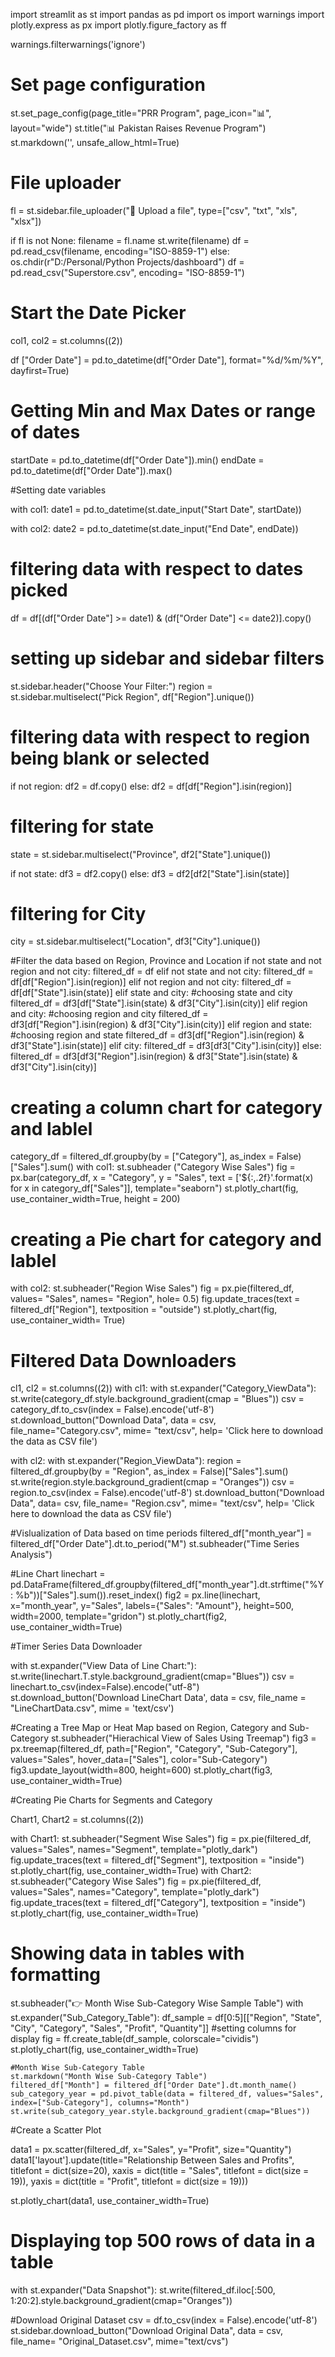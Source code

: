 import streamlit as st
import pandas as pd
import os
import warnings
import plotly.express as px 
import plotly.figure_factory as ff

warnings.filterwarnings('ignore')

# Set page configuration
st.set_page_config(page_title="PRR Program", page_icon=":bar_chart:", layout="wide")
st.title(":bar_chart: Pakistan Raises Revenue Program")
st.markdown('<style>div.block-container{padding-top:2rem;}</style>', unsafe_allow_html=True)

# File uploader
fl = st.sidebar.file_uploader(":file_folder: Upload a file", type=["csv", "txt", "xls", "xlsx"])

if fl is not None:
    filename = fl.name
    st.write(filename)
    df = pd.read_csv(filename, encoding="ISO-8859-1")
else:
    os.chdir(r"D:/Personal/Python Projects/dashboard")
    df = pd.read_csv("Superstore.csv", encoding= "ISO-8859-1")

# Start the Date Picker
col1, col2 = st.columns((2))

df ["Order Date"] = pd.to_datetime(df["Order Date"], format="%d/%m/%Y", dayfirst=True)


# Getting Min and Max Dates or range of dates 
startDate = pd.to_datetime(df["Order Date"]).min()
endDate = pd.to_datetime(df["Order Date"]).max()

#Setting date variables

with col1:
    date1 = pd.to_datetime(st.date_input("Start Date", startDate))

with col2:
    date2 = pd.to_datetime(st.date_input("End Date", endDate))

# filtering data with respect to dates picked
df = df[(df["Order Date"] >= date1) & (df["Order Date"] <= date2)].copy()

# setting up sidebar and sidebar filters
st.sidebar.header("Choose Your Filter:")
region = st.sidebar.multiselect("Pick Region", df["Region"].unique())

# filtering data with respect to region being blank or selected
if not region:
    df2 = df.copy()
else:
    df2 = df[df["Region"].isin(region)]

# filtering for state
state = st.sidebar.multiselect("Province", df2["State"].unique())

if not state:
    df3 = df2.copy()
else:
    df3 = df2[df2["State"].isin(state)]

# filtering for City
city = st.sidebar.multiselect("Location", df3["City"].unique())

#Filter the data based on Region, Province and Location
if not state and not region and not city:
    filtered_df = df
elif not state and not city:
    filtered_df = df[df["Region"].isin(region)]
elif not region and not city:
    filtered_df = df[df["State"].isin(state)]
elif state and city: #choosing state and city
    filtered_df = df3[df["State"].isin(state) & df3["City"].isin(city)]
elif region and city: #choosing region and city
    filtered_df = df3[df["Region"].isin(region) & df3["City"].isin(city)]
elif region and state: #choosing region and state
    filtered_df = df3[df["Region"].isin(region) & df3["State"].isin(state)]
elif city:
    filtered_df = df3[df3["City"].isin(city)]
else:
    filtered_df = df3[df3["Region"].isin(region) & df3["State"].isin(state) & df3["City"].isin(city)]

# creating a column chart for category and lablel
category_df = filtered_df.groupby(by = ["Category"], as_index = False)["Sales"].sum()
with col1:
    st.subheader ("Category Wise Sales")
    fig = px.bar(category_df, x = "Category", y = "Sales", text = ['${:,.2f}'.format(x) for x in category_df["Sales"]],
                template="seaborn")
    st.plotly_chart(fig, use_container_width=True, height = 200)

# creating a Pie chart for category and lablel
with col2:
    st.subheader("Region Wise Sales")
    fig = px.pie(filtered_df, values= "Sales", names= "Region", hole= 0.5)
    fig.update_traces(text = filtered_df["Region"], textposition = "outside")
    st.plotly_chart(fig, use_container_width= True)

# Filtered Data Downloaders
cl1, cl2 = st.columns((2))
with cl1:
    with st.expander("Category_ViewData"):
        st.write(category_df.style.background_gradient(cmap = "Blues"))
        csv = category_df.to_csv(index = False).encode('utf-8')
        st.download_button("Download Data", data = csv, file_name="Category.csv", mime= "text/csv",
                            help= 'Click here to download the data as CSV file')

with cl2:
    with st.expander("Region_ViewData"):
        region = filtered_df.groupby(by = "Region", as_index = False)["Sales"].sum()
        st.write(region.style.background_gradient(cmap = "Oranges"))
        csv = region.to_csv(index = False).encode('utf-8')
        st.download_button("Download Data", data= csv, file_name= "Region.csv", mime= "text/csv",
                            help= 'Click here to download the data as CSV file')

#Vislualization of Data based on time periods 
filtered_df["month_year"] = filtered_df["Order Date"].dt.to_period("M")
st.subheader("Time Series Analysis")

#Line Chart
linechart = pd.DataFrame(filtered_df.groupby(filtered_df["month_year"].dt.strftime("%Y : %b"))["Sales"].sum()).reset_index()
fig2 = px.line(linechart, x="month_year", y="Sales", 
                labels={"Sales": "Amount"}, height=500, width=2000, template="gridon")
st.plotly_chart(fig2, use_container_width=True)

#Timer Series Data Downloader

with st.expander("View Data of Line Chart:"):
    st.write(linechart.T.style.background_gradient(cmap="Blues"))
    csv = linechart.to_csv(index=False).encode("utf-8")
    st.download_button('Download LineChart Data', data = csv, file_name = "LineChartData.csv", mime = 'text/csv')

#Creating a Tree Map or Heat Map based on Region, Category and Sub-Category
st.subheader("Hierachical View of Sales Using Treemap")
fig3 = px.treemap(filtered_df, path=["Region", "Category", "Sub-Category"], values="Sales", hover_data=["Sales"],
                    color="Sub-Category")
fig3.update_layout(width=800, height=600)
st.plotly_chart(fig3, use_container_width=True)

#Creating Pie Charts for Segments and Category

Chart1, Chart2 = st.columns((2))

with Chart1:
    st.subheader("Segment Wise Sales")
    fig = px.pie(filtered_df, values="Sales", names="Segment", template="plotly_dark")
    fig.update_traces(text = filtered_df["Segment"], textposition = "inside")
    st.plotly_chart(fig, use_container_width=True)
with Chart2:
    st.subheader("Category Wise Sales")
    fig = px.pie(filtered_df, values="Sales", names="Category", template="plotly_dark")
    fig.update_traces(text = filtered_df["Category"], textposition = "inside")
    st.plotly_chart(fig, use_container_width=True)

# Showing data in tables with formatting
st.subheader(":point_right: Month Wise Sub-Category Wise Sample Table")
with st.expander("Sub_Category_Table"):
    df_sample = df[0:5][["Region", "State", "City", "Category", "Sales", "Profit", "Quantity"]] #setting columns for display
    fig = ff.create_table(df_sample, colorscale="cividis")
    st.plotly_chart(fig, use_container_width=True)

    #Month Wise Sub-Category Table
    st.markdown("Month Wise Sub-Category Table")
    filtered_df["Month"] = filtered_df["Order Date"].dt.month_name()
    sub_category_year = pd.pivot_table(data = filtered_df, values="Sales", index=["Sub-Category"], columns="Month")
    st.write(sub_category_year.style.background_gradient(cmap="Blues"))

#Create a Scatter Plot 

data1 = px.scatter(filtered_df, x="Sales", y="Profit", size="Quantity")
data1['layout'].update(title="Relationship Between Sales and Profits",
titlefont = dict(size=20), xaxis = dict(title = "Sales", titlefont = dict(size = 19)),
yaxis = dict(title = "Profit", titlefont = dict(size = 19)))

st.plotly_chart(data1, use_container_width=True)

# Displaying top 500 rows of data in a table

with st.expander("Data Snapshot"): 
    st.write(filtered_df.iloc[:500, 1:20:2].style.background_gradient(cmap="Oranges"))

#Download Original Dataset
csv = df.to_csv(index = False).encode('utf-8')
st.sidebar.download_button("Download Original Data", data = csv, file_name= "Original_Dataset.csv", mime="text/cvs")
